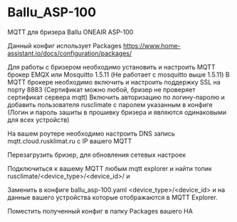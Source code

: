 # Ballu_ASP-100
MQTT для бризера Ballu ONEAIR ASP-100

Данный конфиг использует Packages https://www.home-assistant.io/docs/configuration/packages/

Для работы с бризером необходимо установить и настроить MQTT брокер EMQX или Mosquitto 1.5.11 (Не работает с mosquitto выше 1.5.11)
В MQTT брокере необходимо включить и настроить поддержку SSL на порту 8883 (Сертификат можно любой, бризер не проверяет сертификат сервера mqtt) Включить авторизацию по логину-паролю и добавить пользователя rusclimate с паролем указанным в конфиге (Логин и пароль зашиты в прошивку бризера и являются одинаковыми для всех устройств)

На вашем роутере необходимо настроить DNS запись mqtt.cloud.rusklimat.ru c IP вашего MQTT

Перезагрузить бризер, для обновления сетевых настроек

Подключиться к вашему MQTT любым mqtt explorer и найти топик rusclimate/<device_type>/<device_id>/ и 

Заменить в конфиге ballu_asp-100.yaml <device_type>/<device_id> и <MAC> на данные вашего устройства которые отображаются в MQTT Explorer.

Поместить полученный конфиг в папку Packages вашего HA
